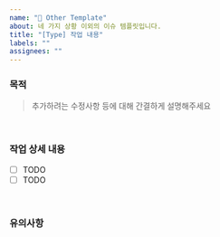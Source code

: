 ```yaml
---
name: "🧾 Other Template"
about: 네 가지 상황 이외의 이슈 템플릿입니다.
title: "[Type] 작업 내용"
labels: ""
assignees: ""
---
```


### 목적

> 추가하려는 수정사항 등에 대해 간결하게 설명해주세요

<br />

### 작업 상세 내용

- [ ] TODO
- [ ] TODO

<br />

### 유의사항

<br />
